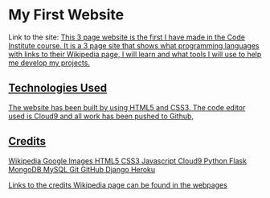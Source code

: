 # My First Website

Link to the site: <a href="https://dbyrne87.github.io/myfirstwebsite/index.html" target= "blank">
This 3 page website is the first I have made in the Code Institute course.
It is a 3 page site that shows what programming languages with links to their Wikipedia page, I will learn and what tools I will use to help me develop my projects.

## Technologies Used

The website has been built by using HTML5 and CSS3.
The code editor used is Cloud9 and all work has been pushed to Github, <a href="https://github.com/dbyrne87/myfirstwebsite" target= "blank">

## Credits

Wikipedia
Google Images
HTML5
CSS3
Javascript
Cloud9
Python 
Flask
MongoDB
MySQL
Git
GitHub
Django
Heroku

Links to the credits Wikipedia page can be found in the webpages